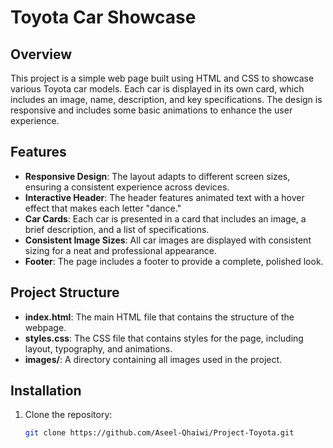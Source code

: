 # Toyota Car Showcase

## Overview

This project is a simple web page built using HTML and CSS to showcase various Toyota car models. Each car is displayed in its own card, which includes an image, name, description, and key specifications. The design is responsive and includes some basic animations to enhance the user experience.

## Features

- **Responsive Design**: The layout adapts to different screen sizes, ensuring a consistent experience across devices.
- **Interactive Header**: The header features animated text with a hover effect that makes each letter "dance."
- **Car Cards**: Each car is presented in a card that includes an image, a brief description, and a list of specifications.
- **Consistent Image Sizes**: All car images are displayed with consistent sizing for a neat and professional appearance.
- **Footer**: The page includes a footer to provide a complete, polished look.

## Project Structure

- **index.html**: The main HTML file that contains the structure of the webpage.
- **styles.css**: The CSS file that contains styles for the page, including layout, typography, and animations.
- **images/**: A directory containing all images used in the project.

## Installation

1. Clone the repository:
   ```bash
   git clone https://github.com/Aseel-Qhaiwi/Project-Toyota.git
